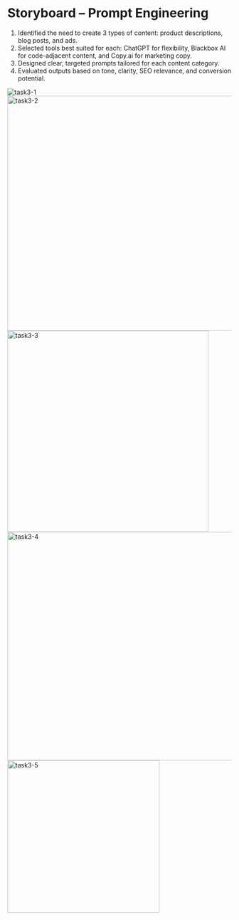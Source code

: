 # Storyboard – Prompt Engineering

1. Identified the need to create 3 types of content: product descriptions, blog posts, and ads.
2. Selected tools best suited for each: ChatGPT for flexibility, Blackbox AI for code-adjacent content, and Copy.ai for marketing copy.
3. Designed clear, targeted prompts tailored for each content category.
4. Evaluated outputs based on tone, clarity, SEO relevance, and conversion potential.


![task3-1](https://github.com/user-attachments/assets/1512a84f-00f9-44ac-a8fa-602ee6f85d74)
<img width="527" alt="task3-2" src="https://github.com/user-attachments/assets/9549a4e8-f909-45c3-9468-3503cbf66f42" />
<img width="452" alt="task3-3" src="https://github.com/user-attachments/assets/7875171f-dbbe-4b6c-bc03-33a03aa0e112" />
<img width="513" alt="task3-4" src="https://github.com/user-attachments/assets/a2b7f445-716b-464f-8b9e-91359f16f244" />
<img width="342" alt="task3-5" src="https://github.com/user-attachments/assets/983ddad9-8dfe-4d24-ac15-c56d81ca6bef" />
